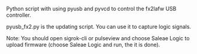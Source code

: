 Python script with using pyusb and pyvcd to control the fx2lafw USB controller.

pyusb_fx2.py is the updating script.
You can use it to capture logic signals.

Note: You should open sigrok-cli or pulseview and choose Saleae Logic to upload firmware (choose Saleae Logic and run, the it is done).
